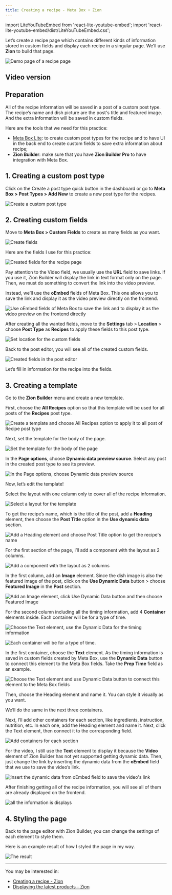 ```yaml
---
title: Creating a recipe - Meta Box + Zion
---
```


import LiteYouTubeEmbed from 'react-lite-youtube-embed';
import 'react-lite-youtube-embed/dist/LiteYouTubeEmbed.css';

Let’s create a recipe page which contains different kinds of information stored in custom fields and display each recipe in a singular page. We’ll use **Zion** to build that page.

![Demo page of a recipe page](https://imgur.elightup.com/eDe9LAZ.png)

## Video version

<LiteYouTubeEmbed id='y6XCjCj3EZ8' />

## Preparation

All of the recipe information will be saved in a post of a custom post type. The recipe’s name and dish picture are the post's title and featured image. And the extra information will be saved in custom fields.

Here are the tools that we need for this practice:

* [Meta Box Lite](https://metabox.io/lite/): to create custom post types for the recipe and to have UI in the back end to create custom fields to save extra information about recipe;
* **Zion Builder**: make sure that you have **Zion Builder Pro** to have integration with Meta Box.

## 1. Creating a custom post type

Click on the Create a post type quick button in the dashboard or go to **Meta Box > Post Types > Add New** to create a new post type for the recipes.

![Create a custom post type](https://imgur.elightup.com/kOWxuCF.png)

## 2. Creating custom fields

Move to **Meta Box > Custom Fields** to create as many fields as you want.

![Create fields](https://imgur.elightup.com/XGXqPJH.png)

Here are the fields I use for this practice:

![Created fields for the recipe page](https://imgur.elightup.com/SiVQ6zM.png)

Pay attention to the Video field, we usually use the **URL** field to save links. If you use it, Zion Builder will display the link in text format only on the page. Then, we must do something to convert the link into the video preview.

Instead, we’ll use the **oEmbed** fields of Meta Box. This one allows you to save the link and display it as the video preview directly on the frontend.


![Use oEmbed fields of Meta Box to save the link and to display it as the video preview on the frontend directly](https://imgur.elightup.com/B4Q7Vl5.png)

After creating all the wanted fields, move to the **Settings** tab > **Location** > choose **Post Type** as **Recipes** to apply these fields to this post type.

![Set location for the custom fields](https://imgur.elightup.com/8ANvIPe.png)

Back to the post editor, you will see all of the created custom fields.

![Created fields in the post editor](https://imgur.elightup.com/65lnBhg.png)

Let’s fill in information for the recipe into the fields.

## 3. Creating a template

Go to the **Zion Builder** menu and create a new template.

First, choose the **All Recipes** option so that this template will be used for all posts of the **Recipes** post type.

![Create a template and choose All Recipes option to apply it to all post of Recipe post type](https://imgur.elightup.com/z1tzj64.png)

Next, set the template for the body of the page.

![Set the template for the body of the page](https://imgur.elightup.com/eQFaph4.png)

In the **Page options**, choose **Dynamic data preview source**. Select any post in the created post type to see its preview.

![In the Page options, choose Dynamic data preview source](https://imgur.elightup.com/lSpZIty.png)

Now, let’s edit the template!

Select the layout with one column only to cover all of the recipe information.

![Select a layout for the template](https://imgur.elightup.com/6Fo0qRn.png)

To get the recipe’s name, which is the title of the post, add a **Heading** element, then choose the **Post Title** option in the **Use dynamic data** section.

![Add a Heading element and choose Post Title option to get the recipe's name](https://imgur.elightup.com/3UvudTD.png)

For the first section of the page, I’ll add a component with the layout as 2 columns.

![Add a component with the layout as 2 columns](https://imgur.elightup.com/MOtImVj.png)

In the first column, add an **Image** element. Since the dish image is also the featured image of the post, click on the **Use Dynamic Data** button > choose **Featured Image** in the **Post** section.

![Add an Image element, click Use Dynamic Data button and then choose Featured Image](https://imgur.elightup.com/St0yIcw.png)

For the second column including all the timing information, add 4 **Container** elements inside. Each container will be for a type of time.

![Choose the Text element, use the Dynamic Data for the timing information](https://imgur.elightup.com/dYy9aV2.png)

![Each container will be for a type of time.](https://imgur.elightup.com/8Na1nn9.png)

In the first container, choose the **Text** element. As the timing information is saved in custom fields created by Meta Box, use the **Dynamic Data** button to connect this element to the Meta Box fields. Take the **Prep Time** field as an example.

![Choose the Text element and use Dynamic Data button to connect this element to the Meta Box fields](https://imgur.elightup.com/bDZq8mG.gif)

Then, choose the Heading element and name it. You can style it visually as you want.

We’ll do the same in the next three containers.

Next, I’ll add other containers for each section, like ingredients, instruction, nutrition, etc. In each one, add the Heading element and name it. Next, click the Text element, then connect it to the corresponding field.

![Add containers for each section](https://imgur.elightup.com/8Js5FIM.png)

For the video, I still use the **Text** element to display it because the **Video** element of Zion Builder has not yet supported getting dynamic data. Then, just change the link by inserting the dynamic data from the **oEmbed** field that we use to save the video’s link.

![Insert the dynamic data from oEmbed field to save the video's link](https://imgur.elightup.com/q7HJQfY.png)

After finishing getting all of the recipe information, you will see all of them are already displayed on the frontend.

![all the information is displays](https://imgur.elightup.com/yXgx2go.png)

## 4. Styling the page

Back to the page editor with Zion Builder, you can change the settings of each element to style them.

Here is an example result of how I styled the page in my way.

![The result](https://imgur.elightup.com/eDe9LAZ.png)

------

You may be interested in:
* [Creating a recipe - Zion](https://docs.metabox.io/tutorials/create-recipes-meta-box-zion/)
* [Displaying the latest products - Zion](https://docs.metabox.io/tutorials/display-latest-products-meta-box-zion/)




